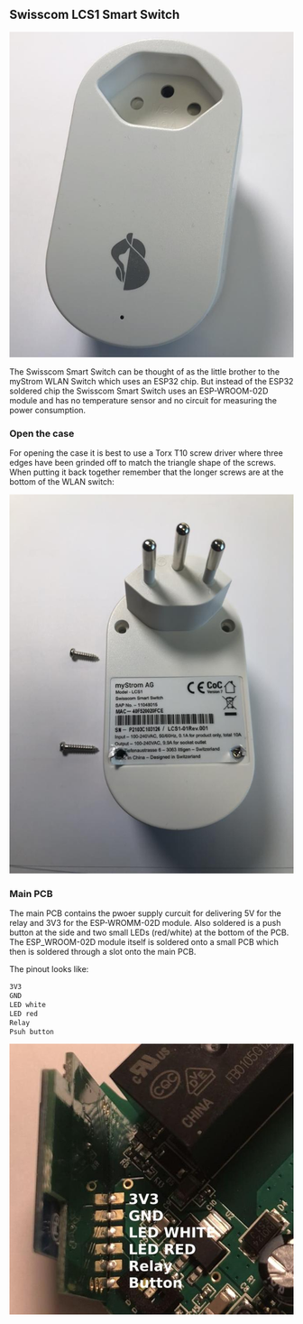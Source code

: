 ## Swisscom LCS1 Smart Switch

![Swisscom Smart Switch](images/Swisscom_Smart_Switch.jpg)

The Swisscom Smart Switch can be thought of as the little brother to the myStrom WLAN Switch which uses an ESP32 chip.
But instead of the ESP32 soldered chip the Swisscom Smart Switch uses an ESP-WROOM-02D module and has no temperature sensor and no circuit for measuring the power consumption.

### Open the case

For opening the case it is best to use a Torx T10 screw driver where three edges have been grinded off to match the triangle shape of the screws. When putting it back together remember that the longer screws are at the bottom of the WLAN switch:

![Swisscom Smart Switch](images/Screws.jpg)

### Main PCB

The main PCB contains the pwoer supply curcuit for delivering 5V for the relay and 3V3 for the ESP-WROMM-02D module. Also soldered is a push button at the side and two small LEDs (red/white) at the bottom of the PCB. The ESP_WROOM-02D module itself is soldered onto a small PCB which then is soldered through a slot onto the main PCB.

The pinout looks like:

    3V3
    GND
    LED white
    LED red
    Relay
    Psuh button

![Swisscom Smart Switch Pinout](images/PCB_Pinout.jpg)
